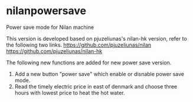 # nilanpowersave
Power save mode for Nilan machine

This version is developed based on pjuzeliunas's nilan-hk version, refer to the following two links.
https://github.com/pjuzeliunas/nilan
https://github.com/pjuzeliunas/nilan-hk

The following new functions are added for new power save version.

1. Add a new button "power save" which enable or disnable power save mode.
2. Read the timely electric price in east of denmark and choose three hours with lowest price to heat the hot water.


